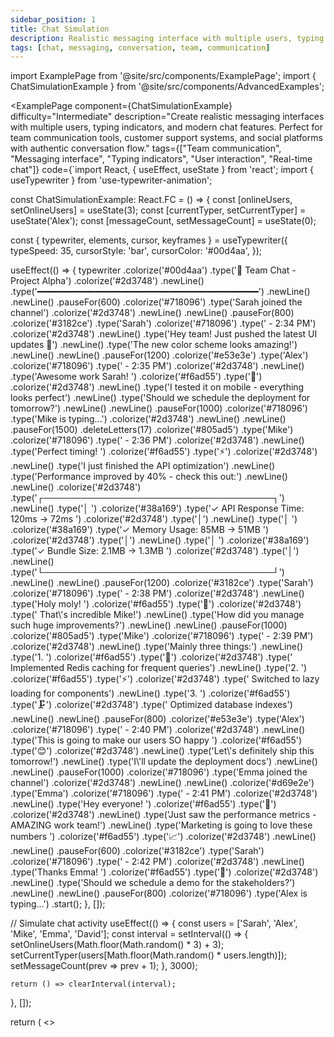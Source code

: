 ```yaml
---
sidebar_position: 1
title: Chat Simulation
description: Realistic messaging interface with multiple users, typing indicators, and modern chat features
tags: [chat, messaging, conversation, team, communication]
---
```


import ExamplePage from '@site/src/components/ExamplePage';
import { ChatSimulationExample } from '@site/src/components/AdvancedExamples';

<ExamplePage
component={ChatSimulationExample}
difficulty="Intermediate"
description="Create realistic messaging interfaces with multiple users, typing indicators, and modern chat features. Perfect for team communication tools, customer support systems, and social platforms with authentic conversation flow."
tags={["Team communication", "Messaging interface", "Typing indicators", "User interaction", "Real-time chat"]}
code={`import React, { useEffect, useState } from 'react';
import { useTypewriter } from 'use-typewriter-animation';

const ChatSimulationExample: React.FC = () => {
  const [onlineUsers, setOnlineUsers] = useState(3);
  const [currentTyper, setCurrentTyper] = useState('Alex');
  const [messageCount, setMessageCount] = useState(0);
  
  const { typewriter, elements, cursor, keyframes } = useTypewriter({
    typeSpeed: 35,
    cursorStyle: 'bar',
    cursorColor: '#00d4aa',
  });

  useEffect(() => {
    typewriter
      .colorize('#00d4aa')
      .type('💬 Team Chat - Project Alpha')
      .colorize('#2d3748')
      .newLine()
      .type('━━━━━━━━━━━━━━━━━━━━━━━━━━━━━━━━━━━━━━━━━━')
      .newLine()
      .newLine()
      .pauseFor(600)
      .colorize('#718096')
      .type('Sarah joined the channel')
      .colorize('#2d3748')
      .newLine()
      .newLine()
      .pauseFor(800)
      .colorize('#3182ce')
      .type('Sarah')
      .colorize('#718096')
      .type(' - 2:34 PM')
      .colorize('#2d3748')
      .newLine()
      .type('Hey team! Just pushed the latest UI updates 🚀')
      .newLine()
      .type('The new color scheme looks amazing!')
      .newLine()
      .newLine()
      .pauseFor(1200)
      .colorize('#e53e3e')
      .type('Alex')
      .colorize('#718096')
      .type(' - 2:35 PM')
      .colorize('#2d3748')
      .newLine()
      .type('Awesome work Sarah! ')
      .colorize('#f6ad55')
      .type('👏')
      .colorize('#2d3748')
      .newLine()
      .type('I tested it on mobile - everything looks perfect')
      .newLine()
      .type('Should we schedule the deployment for tomorrow?')
      .newLine()
      .newLine()
      .pauseFor(1000)
      .colorize('#718096')
      .type('Mike is typing...')
      .colorize('#2d3748')
      .newLine()
      .newLine()
      .pauseFor(1500)
      .deleteLetters(17)
      .colorize('#805ad5')
      .type('Mike')
      .colorize('#718096')
      .type(' - 2:36 PM')
      .colorize('#2d3748')
      .newLine()
      .type('Perfect timing! ')
      .colorize('#f6ad55')
      .type('⚡')
      .colorize('#2d3748')
      .newLine()
      .type('I just finished the API optimization')
      .newLine()
      .type('Performance improved by 40% - check this out:')
      .newLine()
      .newLine()
      .colorize('#2d3748')
      .type('┌─────────────────────────────────────┐')
      .newLine()
      .type('│ ')
      .colorize('#38a169')
      .type('✓ API Response Time: 120ms → 72ms  ')
      .colorize('#2d3748')
      .type('│')
      .newLine()
      .type('│ ')
      .colorize('#38a169')
      .type('✓ Memory Usage: 85MB → 51MB       ')
      .colorize('#2d3748')
      .type('│')
      .newLine()
      .type('│ ')
      .colorize('#38a169')
      .type('✓ Bundle Size: 2.1MB → 1.3MB      ')
      .colorize('#2d3748')
      .type('│')
      .newLine()
      .type('└─────────────────────────────────────┘')
      .newLine()
      .newLine()
      .pauseFor(1200)
      .colorize('#3182ce')
      .type('Sarah')
      .colorize('#718096')
      .type(' - 2:38 PM')
      .colorize('#2d3748')
      .newLine()
      .type('Holy moly! ')
      .colorize('#f6ad55')
      .type('🤯')
      .colorize('#2d3748')
      .type(' That\\'s incredible Mike!')
      .newLine()
      .type('How did you manage such huge improvements?')
      .newLine()
      .newLine()
      .pauseFor(1000)
      .colorize('#805ad5')
      .type('Mike')
      .colorize('#718096')
      .type(' - 2:39 PM')
      .colorize('#2d3748')
      .newLine()
      .type('Mainly three things:')
      .newLine()
      .type('1. ')
      .colorize('#f6ad55')
      .type('🔄')
      .colorize('#2d3748')
      .type(' Implemented Redis caching for frequent queries')
      .newLine()
      .type('2. ')
      .colorize('#f6ad55')
      .type('⚡')
      .colorize('#2d3748')
      .type(' Switched to lazy loading for components')
      .newLine()
      .type('3. ')
      .colorize('#f6ad55')
      .type('🗜️')
      .colorize('#2d3748')
      .type(' Optimized database indexes')
      .newLine()
      .newLine()
      .pauseFor(800)
      .colorize('#e53e3e')
      .type('Alex')
      .colorize('#718096')
      .type(' - 2:40 PM')
      .colorize('#2d3748')
      .newLine()
      .type('This is going to make our users SO happy ')
      .colorize('#f6ad55')
      .type('😊')
      .colorize('#2d3748')
      .newLine()
      .type('Let\\'s definitely ship this tomorrow!')
      .newLine()
      .type('I\\'ll update the deployment docs')
      .newLine()
      .newLine()
      .pauseFor(1000)
      .colorize('#718096')
      .type('Emma joined the channel')
      .colorize('#2d3748')
      .newLine()
      .newLine()
      .colorize('#d69e2e')
      .type('Emma')
      .colorize('#718096')
      .type(' - 2:41 PM')
      .colorize('#2d3748')
      .newLine()
      .type('Hey everyone! ')
      .colorize('#f6ad55')
      .type('👋')
      .colorize('#2d3748')
      .newLine()
      .type('Just saw the performance metrics - AMAZING work team!')
      .newLine()
      .type('Marketing is going to love these numbers ')
      .colorize('#f6ad55')
      .type('📈')
      .colorize('#2d3748')
      .newLine()
      .newLine()
      .pauseFor(600)
      .colorize('#3182ce')
      .type('Sarah')
      .colorize('#718096')
      .type(' - 2:42 PM')
      .colorize('#2d3748')
      .newLine()
      .type('Thanks Emma! ')
      .colorize('#f6ad55')
      .type('🎉')
      .colorize('#2d3748')
      .newLine()
      .type('Should we schedule a demo for the stakeholders?')
      .newLine()
      .newLine()
      .pauseFor(800)
      .colorize('#718096')
      .type('Alex is typing...')
      .start();
  }, []);

  // Simulate chat activity
  useEffect(() => {
    const users = ['Sarah', 'Alex', 'Mike', 'Emma', 'David'];
    const interval = setInterval(() => {
      setOnlineUsers(Math.floor(Math.random() * 3) + 3);
      setCurrentTyper(users[Math.floor(Math.random() * users.length)]);
      setMessageCount(prev => prev + 1);
    }, 3000);

    return () => clearInterval(interval);
  }, []);

  return (
    <>
      <style>
        {keyframes}
        {\`
          @keyframes message-glow {
            0%, 100% { box-shadow: 0 0 20px rgba(0, 212, 170, 0.2); }
            50% { box-shadow: 0 0 40px rgba(0, 212, 170, 0.4); }
          }
          
          @keyframes typing-dots {
            0%, 20% { opacity: 0; }
            50% { opacity: 1; }
            100% { opacity: 0; }
          }
          
          @keyframes pulse-online {
            0%, 100% { opacity: 1; }
            50% { opacity: 0.6; }
          }
          
          .chat-container {
            animation: message-glow 4s ease-in-out infinite;
          }
          
          .typing-indicator {
            animation: typing-dots 1.5s ease-in-out infinite;
          }
          
          .online-indicator {
            animation: pulse-online 2s ease-in-out infinite;
          }
        \`}
      </style>
      <div
        className="chat-container"
        style={{
          backgroundColor: '#ffffff',
          color: '#2d3748',
          fontFamily: '"Inter", "-apple-system", "BlinkMacSystemFont", sans-serif',
          fontSize: '0.9rem',
          lineHeight: '1.6',
          padding: '0',
          borderRadius: '16px',
          minHeight: '400px',
          maxHeight: '500px',
          overflowY: 'auto',
          border: '2px solid #00d4aa',
          position: 'relative',
          background: 'linear-gradient(135deg, #ffffff 0%, #f7fafc 100%)',
        }}
      >
        {/* Chat Header */}
        <div
          style={{
            backgroundColor: '#00d4aa',
            color: '#ffffff',
            padding: '16px 20px',
            borderRadius: '14px 14px 0 0',
            display: 'flex',
            justifyContent: 'space-between',
            alignItems: 'center',
            position: 'sticky',
            top: 0,
            zIndex: 2,
          }}
        >
          <div style={{ display: 'flex', alignItems: 'center', gap: '12px' }}>
            <div style={{ fontSize: '1.2rem' }}>💬</div>
            <div>
              <div style={{ fontWeight: '600', fontSize: '1rem' }}>Team Alpha</div>
              <div style={{ fontSize: '0.8rem', opacity: 0.9 }}>
                {onlineUsers} members online
              </div>
            </div>
          </div>
          <div style={{ display: 'flex', gap: '8px', alignItems: 'center' }}>
            <div
              className="online-indicator"
              style={{
                width: '8px',
                height: '8px',
                backgroundColor: '#38a169',
                borderRadius: '50%',
              }}
            />
            <div style={{ fontSize: '0.8rem' }}>Active</div>
          </div>
        </div>

        {/* Chat Messages */}
        <div
          style={{
            padding: '20px',
            whiteSpace: 'pre-wrap',
            wordBreak: 'break-word',
          }}
        >
          {elements}
          {cursor}
        </div>

        {/* Chat Footer */}
        <div
          style={{
            position: 'sticky',
            bottom: 0,
            backgroundColor: '#f7fafc',
            borderTop: '1px solid #e2e8f0',
            padding: '12px 20px',
            display: 'flex',
            justifyContent: 'space-between',
            alignItems: 'center',
            borderRadius: '0 0 14px 14px',
          }}
        >
          <div style={{ display: 'flex', gap: '16px', alignItems: 'center' }}>
            <div style={{ fontSize: '0.8rem', color: '#718096' }}>
              {currentTyper} is typing...
            </div>
            <div
              className="typing-indicator"
              style={{
                display: 'flex',
                gap: '3px',
              }}
            >
              <div style={{ width: '4px', height: '4px', backgroundColor: '#cbd5e0', borderRadius: '50%' }} />
              <div style={{ width: '4px', height: '4px', backgroundColor: '#cbd5e0', borderRadius: '50%' }} />
              <div style={{ width: '4px', height: '4px', backgroundColor: '#cbd5e0', borderRadius: '50%' }} />
            </div>
          </div>
          <div style={{ display: 'flex', gap: '12px', alignItems: 'center' }}>
            <div style={{ fontSize: '0.8rem', color: '#718096' }}>
              {messageCount} new messages
            </div>
            <div style={{ display: 'flex', gap: '4px' }}>
              <div style={{ width: '6px', height: '6px', backgroundColor: '#3182ce', borderRadius: '50%' }} />
              <div style={{ width: '6px', height: '6px', backgroundColor: '#e53e3e', borderRadius: '50%' }} />
              <div style={{ width: '6px', height: '6px', backgroundColor: '#805ad5', borderRadius: '50%' }} />
              <div style={{ width: '6px', height: '6px', backgroundColor: '#d69e2e', borderRadius: '50%' }} />
            </div>
          </div>
        </div>
      </div>
    </>
  );
};

export default ChatSimulationExample;`}
instructions={[
"Use deleteLetters() to simulate typing corrections and natural conversation flow",
"Implement multiple user personas with consistent color coding for easy identification", 
"Add pauseFor() delays to simulate natural conversation timing and reading rhythm",
"Include emojis and rich content like ASCII tables for realistic team communication",
"Create interactive header and footer elements with live activity indicators"
]}
/>

## Use Cases

- **Team Communication**: Demonstrate collaboration tools and team chat platforms like Slack or Discord
- **Customer Support**: Showcase support chat interfaces and helpdesk systems with agent interactions
- **Social Platforms**: Prototype messaging features for social applications and community tools
- **Educational Tools**: Teach communication patterns and team dynamics in professional environments
- **Product Demos**: Demonstrate real-time messaging capabilities and collaborative workflows